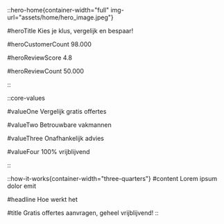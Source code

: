 ::hero-home{container-width="full" img-url="assets/home/hero_image.jpeg"}

#heroTitle
Kies je klus, vergelijk en bespaar!

#heroCustomerCount
98.000

#heroReviewScore
4.8

#heroReviewCount
50.000

::

::core-values

#valueOne
Vergelijk gratis offertes

#valueTwo
Betrouwbare vakmannen

#valueThree
Onafhankelijk advies

#valueFour
100% vrijblijvend

::

::how-it-works{container-width="three-quarters"}
#content
Lorem ipsum dolor emit

#headline
Hoe werkt het

#title
Gratis offertes aanvragen, geheel vrijblijvend!
::


[//]: # ()
[//]: # (::popular-products)

[//]: # (#title)

[//]: # (Populaire producten)

[//]: # ()
[//]: # (#content)

[//]: # (:::popular-products-column)

[//]: # (#product)

[//]: # (Lorem ipsum)

[//]: # ()
[//]: # (#button)

[//]: # (Meer weten)

[//]: # (:::)

[//]: # ()
[//]: # (:::popular-products-column)

[//]: # (#product)

[//]: # (Lorem ipsum)

[//]: # ()
[//]: # (#button)

[//]: # (Meer weten)

[//]: # (:::)

[//]: # ()
[//]: # (:::popular-products-column)

[//]: # (#product)

[//]: # (Lorem ipsum)

[//]: # ()
[//]: # (#button)

[//]: # (Meer weten)

[//]: # (:::)

[//]: # ()
[//]: # (:::popular-products-column)

[//]: # (#product)

[//]: # (Lorem ipsum)

[//]: # ()
[//]: # (#button)

[//]: # (Meer weten)

[//]: # (:::)

[//]: # ()
[//]: # (:::popular-products-column)

[//]: # (#product)

[//]: # (Lorem ipsum)

[//]: # ()
[//]: # (#button)

[//]: # (Meer weten)

[//]: # (:::)

[//]: # (::)

[//]: # ()
[//]: # (::who-are-we)

[//]: # (---)

[//]: # (container-width: two-thirds)

[//]: # (img-alt: test test test)

[//]: # (img-src: assets/home/photo_1.jpeg)

[//]: # (---)

[//]: # (#title)

[//]: # (Wie is Offertevergelijker?)

[//]: # ()
[//]: # (#introduction)

[//]: # (Vergelijken doen we allemaal en altijd. Of het nou gaat om het kiezen van de juiste avocado, de leukste vakantie of het beste bedrijf voor jouw klus.)

[//]: # ()
[//]: # (#content)

[//]: # (Via Offertevergelijker vraag je vrijblijvend offertes aan van bedrijven die bij jou in de regio actief zijn. Door de offertes met elkaar te vergelijken, ontdek je eenvoudig de verschillen op het gebied van prijs, ervaring en garantie. Zo vind je gemakkelijk het bedrijf dat bij jou past en bespaar je vaak ook nog eens veel geld!)

[//]: # (::)

[//]: # ()
[//]: # (::customer-reviews)

[//]: # (#headline)

[//]: # (Vertrouwd door 500+ klanten)

[//]: # ()
[//]: # (#title)

[//]: # (Wat klanten van Offertevergelijker vinden)

[//]: # (::)

[//]: # ()
[//]: # (::blog-posts)

[//]: # (#headline)

[//]: # (Tips & artikelen)

[//]: # ()
[//]: # (#title)

[//]: # (Interessante artikelen vol handige informatie)

[//]: # (::)

[//]: # ()
[//]: # (::register-as-specialist)

[//]: # (---)

[//]: # (container-width: third)

[//]: # (img-url: assets/specialist_bg.jpg)

[//]: # (---)

[//]: # (#title)

[//]: # (Ben je zelf een vakspecialist?)

[//]: # ()
[//]: # (#content)

[//]: # (Je kunt je bij ons aanmelden als vakspecialist! Er zijn tienduizenden gebruikers die dagelijks meerdere offertes vergelijken. Meld je aan en ontvang opdrachten aan de lopende band!)

[//]: # (::)
